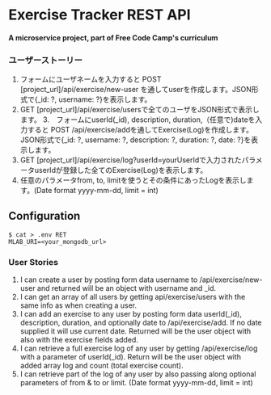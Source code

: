 # Exercise Tracker REST API

#### A microservice project, part of Free Code Camp's curriculum

### ユーザーストーリー
1. フォームにユーザネームを入力すると POST [project_url]/api/exercise/new-user を通してuserを作成します。JSON形式で{_id: ?, username: ?}を表示します。
2. GET [project_url]/api/exercise/usersで全てのユーザをJSON形式で表示します。
3.　フォームにuserId(_id), description, duration,（任意で)dateを入力すると POST /api/exercise/addを通してExercise(Log)を作成します。JSON形式で{_id: ?, username: ?, description: ?, duration: ?, date: ?}を表示します。
4. GET [project_url]/api/exercise/log?userId=yourUserIdで入力されたパラメータuserIdが登録した全てのExercise(Log)を表示します。
5. 任意のパラメータfrom, to, limitを使うとその条件にあったLogを表示します。(Date format yyyy-mm-dd, limit = int)

## Configuration
```
$ cat > .env RET
MLAB_URI=<your_mongodb_url>
```

### User Stories

1. I can create a user by posting form data username to /api/exercise/new-user and returned will be an object with username and _id.
2. I can get an array of all users by getting api/exercise/users with the same info as when creating a user.
3. I can add an exercise to any user by posting form data userId(_id), description, duration, and optionally date to /api/exercise/add. If no date supplied it will use current date. Returned will be the user object with also with the exercise fields added.
4. I can retrieve a full exercise log of any user by getting /api/exercise/log with a parameter of userId(_id). Return will be the user object with added array log and count (total exercise count).
5. I can retrieve part of the log of any user by also passing along optional parameters of from & to or limit. (Date format yyyy-mm-dd, limit = int)

